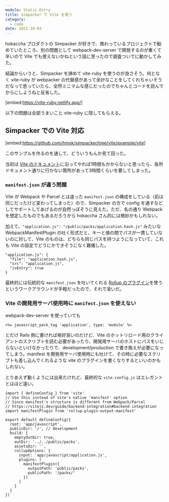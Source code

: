```yaml
---
module: Static.Entry
title: Simpacker で Vite を使う
category:
  - code
date: 2021-10-03
---
```

hokaccha プロダクトの Simpacker が好きで、携わっているプロジェクトで勧めていたところ、別の問題として webpack-dev-server で開発するのが重くて辛いので Vite でも使えないかねという話に至ったので調査ついでに動かしてみた。

結論からいうと、Simpacker を諦めて vite-ruby を使うのが良さそう。何となく vite-ruby が webpacker の代替感があって余計なことをしてくれちゃいそうだなって思っていたら、全然ミニマムな感じだったのでちゃんとコードを読んでからにしようねと反省した。

[embed:https://vite-ruby.netlify.app/]

以下の問題は全部うまいこと vite-ruby に隠してもらえる。

## Simpacker での Vite 対応

[embed:https://github.com/hmsk/simpacker/tree/vite/example/vite]

このサンプルを作るのを通して、どういうもんか見て回った。

当初は [Vite のドキュメント](https://vitejs.dev/guide/backend-integration#backend-integration)に沿ってやれば1時間もかからないと思ったら、各所ドキュメント通りに行かない箇所があって3時間くらいを要してしまった。

### `manifest.json` が違う問題

Vite が Webpack や Parcel とは違った `manifest.json` の構成をしている（前は同じだったけど変わってしまった）ので、Simpacker の方で config を通すなどしてサポートしてあげるのが自然っぽそうに見えた。ただ、名の通り Webpack を想定したものでもあるだろうから hokaccha さん的には微妙かもしれない。

加えて、`"application.js": "/public/packs/application.hash.js"` みたいな WebpackManifestPlugin の吐く形式だと、キーと値の間でパスが一貫していないのに対して、Vite のものは、どちらも同じパスを持つようになっていて、これも Vite の設定でどうにかできそうになく難儀した。

```
"application.js": {
  "file": "application.hash.js",
  "src": "application.js",
  "isEntry": true
}
```

最終的には伝統的な `manifest.json` を吐いてくれる [Rollup のプラグイン](https://www.npmjs.com/package/rollup-plugin-output-manifest)を使うというワークアラウンドが手軽だったので、それで凌いだ。

### Vite の開発用サーバ使用時に `manifest.json` を使えない

webpack-dev-server を使っていても

```
<%= javascript_pack_tag 'application', type: 'module' %>
```

とだけ Rails 側に書ければ格好良いのだけど、Vite のホットリロード用のクライアントのスクリプトを読む必要があったり、開発用サーバのホストにパスをいじらないといけなかったりで、development/production で書き換えが必要になってしまう。manifest を開発用サーバ使用時にも吐けて、その時に必要なスクリプトも差し込んでくれるような vite のプラグインを書くなりするといいのかもしれない。

とりあえず動くようには出来たけれど、最終的な `vite.config.js` はエレガントとはほど遠い。

```
import { defineConfig } from 'vite'
// Use this instead of vite's native 'manifest' option
// Since manifest's structure is different from Webpack/Parcel
// https://vitejs.dev/guide/backend-integration#backend-integration
import manifestPlugin from 'rollup-plugin-output-manifest'

export default defineConfig({
  root: 'app/javascript',
  publicDir: '/', // development
  build: {
    emptyOutDir: true,
    outDir: '../../public/packs',
    assetsDir: '',
    rollupOptions: {
      input: 'app/javascript/application.js',
      plugins: [
        manifestPlugin({
          outputPath: 'public/packs',
          publicPath: '/packs/'
        })
      ]
    }
  }
})
```